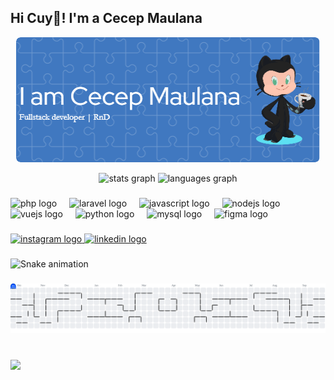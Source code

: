 <h2 align="left">Hi  Cuy👋!  I'm a Cecep Maulana</h2>
<div align="center">

![Cecep maulana](img/github-header-image.png)

</div>


<div align="center">
  <img src="https://github-readme-stats.vercel.app/api?username=mcecep456&hide_title=false&hide_rank=false&show_icons=true&include_all_commits=true&count_private=true&disable_animations=false&theme=dracula&locale=en&hide_border=false" height="200" alt="stats graph"  />
  <img src="https://github-readme-stats.vercel.app/api/top-langs?username=mcecep456&locale=en&hide_title=false&layout=compact&card_width=320&langs_count=5&theme=dracula&hide_border=false" height="200" alt="languages graph"  />
</div>

###

<div align="left">
  <img src="https://cdn.jsdelivr.net/gh/devicons/devicon/icons/php/php-original.svg" height="30" alt="php logo"  />
  <img width="12" />
  <img src="https://cdn.jsdelivr.net/gh/devicons/devicon/icons/laravel/laravel-original.svg" height="30" alt="laravel logo"  />
  <img width="12" />
  <img src="https://cdn.jsdelivr.net/gh/devicons/devicon/icons/javascript/javascript-original.svg" height="30" alt="javascript logo"  />
  <img width="12" />
  <img src="https://cdn.jsdelivr.net/gh/devicons/devicon/icons/nodejs/nodejs-original.svg" height="30" alt="nodejs logo"  />
  <img width="12" />
  <img src="https://cdn.jsdelivr.net/gh/devicons/devicon/icons/vuejs/vuejs-original.svg" height="30" alt="vuejs logo"  />
  <img width="12" />
  <img src="https://cdn.jsdelivr.net/gh/devicons/devicon/icons/python/python-original.svg" height="30" alt="python logo"  />
  <img width="12" />
  <img src="https://cdn.jsdelivr.net/gh/devicons/devicon/icons/mysql/mysql-original.svg" height="30" alt="mysql logo"  />
  <img width="12" />
  <img src="https://cdn.jsdelivr.net/gh/devicons/devicon/icons/figma/figma-original.svg" height="30" alt="figma logo"  />
</div>

###

<div align="left">
  <a href="cecepmaulana.81" target="_blank">
    <img src="https://img.shields.io/static/v1?message=Instagram&logo=instagram&label=&color=E4405F&logoColor=white&labelColor=&style=for-the-badge" height="35" alt="instagram logo"  />
  </a>
  <a href="https://www.linkedin.com/in/cecep-maulana-a236001a4/" target="_blank">
    <img src="https://img.shields.io/static/v1?message=LinkedIn&logo=linkedin&label=&color=0077B5&logoColor=white&labelColor=&style=for-the-badge" height="35" alt="linkedin logo"  />
  </a>
</div>

###

<img src="https://raw.githubusercontent.com/mcecep456/mcecep456/output/snake.svg" alt="Snake animation" />

###

<picture>
  <source media="(prefers-color-scheme: dark)" srcset="https://raw.githubusercontent.com/mcecep456/mcecep456/output/pacman-contribution-graph-dark.svg">
  <source media="(prefers-color-scheme: light)" srcset="https://raw.githubusercontent.com/mcecep456/mcecep456/output/pacman-contribution-graph.svg">
  <img alt="pacman contribution graph" src="https://raw.githubusercontent.com/mcecep456/mcecep456/output/pacman-contribution-graph.svg">
</picture>

###

<br clear="both">

<img align="left" height="154" src="https://media.giphy.com/media/v1.Y2lkPTc5MGI3NjExd2ZpYXpmMzFmMmoyN3dweWlzOWZ0ZGtzNDFra3doZ21vZTN2YWVtMyZlcD12MV9naWZzX3NlYXJjaCZjdD1n/iL9OpbyGVva0Zf1eBA/giphy.gif"  />

###
